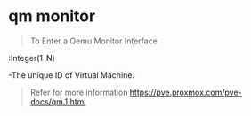 # qm monitor<vmid>

> To Enter a Qemu Monitor Interface

<vmid>:Integer(1-N)

-The unique ID of Virtual Machine. 
 
>Refer for more information 
	https://pve.proxmox.com/pve-docs/qm.1.html
